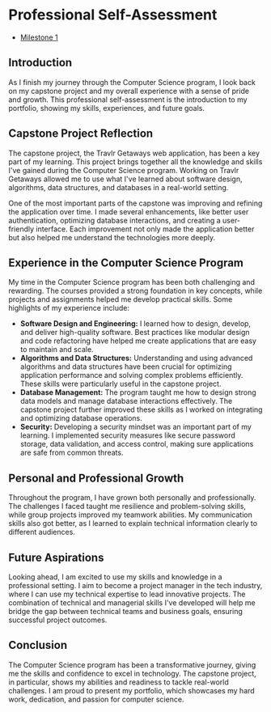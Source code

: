 # Professional Self-Assessment
- [Milestone 1](milestone1.md)

## Introduction
As I finish my journey through the Computer Science program, I look back on my capstone project and my overall experience with a sense of pride and growth. This professional self-assessment is the introduction to my portfolio, showing my skills, experiences, and future goals.

## Capstone Project Reflection
The capstone project, the Travlr Getaways web application, has been a key part of my learning. This project brings together all the knowledge and skills I've gained during the Computer Science program. Working on Travlr Getaways allowed me to use what I've learned about software design, algorithms, data structures, and databases in a real-world setting.

One of the most important parts of the capstone was improving and refining the application over time. I made several enhancements, like better user authentication, optimizing database interactions, and creating a user-friendly interface. Each improvement not only made the application better but also helped me understand the technologies more deeply.

## Experience in the Computer Science Program
My time in the Computer Science program has been both challenging and rewarding. The courses provided a strong foundation in key concepts, while projects and assignments helped me develop practical skills. Some highlights of my experience include:

- **Software Design and Engineering:** I learned how to design, develop, and deliver high-quality software. Best practices like modular design and code refactoring have helped me create applications that are easy to maintain and scale.
- **Algorithms and Data Structures:** Understanding and using advanced algorithms and data structures have been crucial for optimizing application performance and solving complex problems efficiently. These skills were particularly useful in the capstone project.
- **Database Management:** The program taught me how to design strong data models and manage database interactions effectively. The capstone project further improved these skills as I worked on integrating and optimizing database operations.
- **Security:** Developing a security mindset was an important part of my learning. I implemented security measures like secure password storage, data validation, and access control, making sure applications are safe from common threats.

## Personal and Professional Growth
Throughout the program, I have grown both personally and professionally. The challenges I faced taught me resilience and problem-solving skills, while group projects improved my teamwork abilities. My communication skills also got better, as I learned to explain technical information clearly to different audiences.

## Future Aspirations
Looking ahead, I am excited to use my skills and knowledge in a professional setting. I aim to become a project manager in the tech industry, where I can use my technical expertise to lead innovative projects. The combination of technical and managerial skills I've developed will help me bridge the gap between technical teams and business goals, ensuring successful project outcomes.

## Conclusion
The Computer Science program has been a transformative journey, giving me the skills and confidence to excel in technology. The capstone project, in particular, shows my abilities and readiness to tackle real-world challenges. I am proud to present my portfolio, which showcases my hard work, dedication, and passion for computer science.
